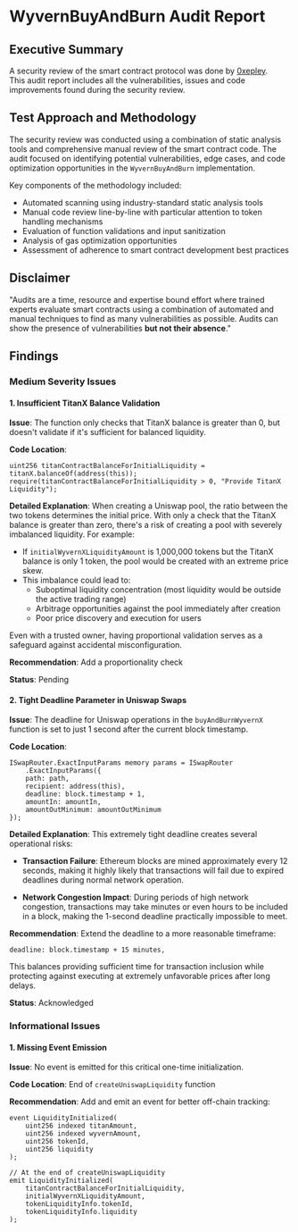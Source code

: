 

# WyvernBuyAndBurn Audit Report 

## Executive Summary

A security review of the smart contract protocol was done by [0xepley](https://twitter.com/0xepley).  
This audit report includes all the vulnerabilities, issues and code improvements found during the security review.


## Test Approach and Methodology

The security review was conducted using a combination of static analysis tools and comprehensive manual review of the smart contract code. The audit focused on identifying potential vulnerabilities, edge cases, and code optimization opportunities in the `WyvernBuyAndBurn` implementation.

Key components of the methodology included:
- Automated scanning using industry-standard static analysis tools
- Manual code review line-by-line with particular attention to token handling mechanisms
- Evaluation of function validations and input sanitization
- Analysis of gas optimization opportunities
- Assessment of adherence to smart contract development best practices


## Disclaimer

"Audits are a time, resource and expertise bound effort where trained experts evaluate smart
contracts using a combination of automated and manual techniques to find as many vulnerabilities
as possible. Audits can show the presence of vulnerabilities **but not their absence**."



## Findings

### Medium Severity Issues

#### 1. Insufficient TitanX Balance Validation

**Issue**: The function only checks that TitanX balance is greater than 0, but doesn't validate if it's sufficient for balanced liquidity.

**Code Location**:
```solidity
uint256 titanContractBalanceForInitialLiquidity = titanX.balanceOf(address(this));
require(titanContractBalanceForInitialLiquidity > 0, "Provide TitanX Liquidity");
```

**Detailed Explanation**:
When creating a Uniswap pool, the ratio between the two tokens determines the initial price. With only a check that the TitanX balance is greater than zero, there's a risk of creating a pool with severely imbalanced liquidity. For example:

- If `initialWyvernXLiquidityAmount` is 1,000,000 tokens but the TitanX balance is only 1 token, the pool would be created with an extreme price skew.
- This imbalance could lead to:
  - Suboptimal liquidity concentration (most liquidity would be outside the active trading range)
  - Arbitrage opportunities against the pool immediately after creation
  - Poor price discovery and execution for users

Even with a trusted owner, having proportional validation serves as a safeguard against accidental misconfiguration.

**Recommendation**: Add a proportionality check

**Status**: Pending



#### 2. Tight Deadline Parameter in Uniswap Swaps

**Issue**: The deadline for Uniswap operations in the `buyAndBurnWyvernX` function is set to just 1 second after the current block timestamp.

**Code Location**:
```solidity
ISwapRouter.ExactInputParams memory params = ISwapRouter
    .ExactInputParams({
    path: path,
    recipient: address(this),
    deadline: block.timestamp + 1,
    amountIn: amountIn,
    amountOutMinimum: amountOutMinimum
});
```

**Detailed Explanation**:
This extremely tight deadline creates several operational risks:

- **Transaction Failure**: Ethereum blocks are mined approximately every 12 seconds, making it highly likely that transactions will fail due to expired deadlines during normal network operation.
  
- **Network Congestion Impact**: During periods of high network congestion, transactions may take minutes or even hours to be included in a block, making the 1-second deadline practically impossible to meet.


**Recommendation**: Extend the deadline to a more reasonable timeframe:

```solidity
deadline: block.timestamp + 15 minutes,
```

This balances providing sufficient time for transaction inclusion while protecting against executing at extremely unfavorable prices after long delays.

**Status**: Acknowledged


### Informational Issues

#### 1. Missing Event Emission

**Issue**: No event is emitted for this critical one-time initialization.

**Code Location**: End of `createUniswapLiquidity` function

**Recommendation**: Add and emit an event for better off-chain tracking:

```solidity
event LiquidityInitialized(
    uint256 indexed titanAmount, 
    uint256 indexed wyvernAmount, 
    uint256 tokenId, 
    uint256 liquidity
);

// At the end of createUniswapLiquidity
emit LiquidityInitialized(
    titanContractBalanceForInitialLiquidity,
    initialWyvernXLiquidityAmount,
    tokenLiquidityInfo.tokenId,
    tokenLiquidityInfo.liquidity
);
```



